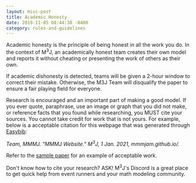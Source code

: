 ```yaml
---
layout: misc-post
title: Academic Honesty
date: 2019-11-05 08:44:38 -0400
category: rules-and-guidelines
---
```


<p>Academic honesty is the principle of being honest in all the work you do. In the context of M<sup>3</sup>J, an academically honest team creates their own model and reports it without cheating or presenting the work of others as their own.</p>
<p>If academic dishonesty is detected, teams will be given a 2-hour window to correct their mistake. Otherwise, the M3J Team will disqualify the paper to ensure a fair playing field for everyone.
</p>
<p>Research is encouraged and an important part of making a good model. If you ever quote, paraphrase, use an image or graph that you did not make, or reference facts that you found while researching, you MUST cite your sources. You cannot take credit for work that is not yours. For example, below is a acceptable citation for this webpage that was generated through <a href="https://www.easybib.com/">Easybib</a>:
</p>
<p><em>Team, MMMJ. "MMMJ Website." M<sup>3</sup>J, 1 Jan. 2021, mmmjam.github.io/. 
</em></p>
<p>Refer to the <a href="https://mmmjam.github.io/resources/#sample-paper">sample paper</a> for an example of acceptable work.
</p>
<p>Don't know how to cite your research? ASK! M<sup>3</sup>J's Discord is a great place to get quick help from event runners and your math modeling community.
</p>